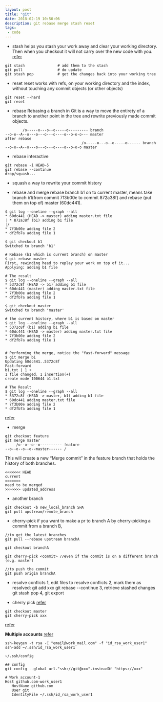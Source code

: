 ```yaml
---
layout: post
title: "git"
date: 2018-02-19 10:50:06
description: git rebase merge stash reset
tags: 
 - code
---
```


- stash
helps you stash your work away and clear your working directory. Then when you checkout it will not carry over the new code with you.
[refer](https://git-scm.com/docs/git-stash)
```
git stash               # add them to the stash
git pull                # do update
git stash pop           # get the changes back into your working tree
```

- reset
reset works with refs, on your working directory and the index, without touching any commit objects (or other objects)
```
git reset --hard
git reset 
```

- rebase
Rebasing a branch in Git is a way to move the entirety of a branch to another point in the tree and rewrite previously made commit objects. 
```
        /o-----o---o--o-----o--------- branch
--o-o--A--o---o---o---o----o--o-o-o--- master
after rebase
                                   /o-----o---o--o-----o------ branch
--o-o--A--o---o---o---o----o--o-o-o master
```

- rebase interactive
```
git rebase -i HEAD~5
git rebase --continue
drop/squash...
```

- squash
a way to rewrite your commit history

- rebase and merge
rebase branch b1 on to current master, means take branch b1(from commit 7f3b00e to commit 872a38f) and rebase (put them on top of) master (60dc441).
```
$ git log --oneline --graph --all
* 60dc441 (HEAD -> master) adding master.txt file
| * 872a38f (b1) adding b1 file
|/
* 7f3b00e adding file 2
* df2fb7a adding file 1

$ git checkout b1
Switched to branch 'b1'

# Rebase (b1 which is current branch) on master
$ git rebase master
First, rewinding head to replay your work on top of it...
Applying: adding b1 file

# The result
$ git log --oneline --graph --all
* 5372c8f (HEAD -> b1) adding b1 file
* 60dc441 (master) adding master.txt file
* 7f3b00e adding file 2
* df2fb7a adding file 1

$ git checkout master
Switched to branch 'master'

# the current history, where b1 is based on master
$ git log --oneline --graph --all
* 5372c8f (b1) adding b1 file
* 60dc441 (HEAD -> master) adding master.txt file
* 7f3b00e adding file 2
* df2fb7a adding file 1


# Performing the merge, notice the "fast-forward" message
$ git merge b1
Updating 60dc441..5372c8f
Fast-forward
b1.txt | 1 +
1 file changed, 1 insertion(+)
create mode 100644 b1.txt

# The Result
$ git log --oneline --graph --all
* 5372c8f (HEAD -> master, b1) adding b1 file
* 60dc441 adding master.txt file
* 7f3b00e adding file 2
* df2fb7a adding file 1

```
[refer](https://www.internalpointers.com/post/squash-commits-into-one-git)

- merge
```
git checkout feature
git merge master
     /o--o--o--o---------- feature
--o--o--o--o--master------ /
```
This will create a new “Merge commit” in the feature branch that holds the history of both branches.
```
<<<<<<< HEAD
current
=======
need to be merged
>>>>>>> updated_address
```

- another branch
```
git checkout -b new_local_branch SHA
git pull upstream/remote_branch
```

- cherry-pick
if you want to make a pr to branch A by cherry-picking a commit from a branch
B,
```
//to get the latest branches
git pull --rebase upstream branchA

git checkout branchA

git cherry-pick <commit> //even if the commit is on a different branch (e.g. master)

//to push the commit
git push origin branchA
```
- resolve conflicts
1, edit files to resolve conflicts
2, mark them as resolved:
git add xxx
git rebase --continue
3, retrieve stashed changes
git stash pop
4, git export

- cherry pick
[refer](https://www.previousnext.com.au/blog/intro-cherry-picking-git)
```
git checkout master
git cherry-pick xxx
```
[refer](https://www.freecodecamp.org/news/an-introduction-to-git-merge-and-rebase-what-they-are-and-how-to-use-them-131b863785f/) 

**Multiple accounts**
[refer](https://www.freecodecamp.org/news/manage-multiple-github-accounts-the-ssh-way-2dadc30ccaca/)
```
ssh-keygen -t rsa -C "email@work_mail.com" -f "id_rsa_work_user1"
ssh-add ~/.ssh/id_rsa_work_user1

~/.ssh/config

## config
git config --global url."ssh://git@xxx".insteadOf "https://xxx"

# Work account-1
Host github.com-work_user1    
   HostName github.com
   User git
   IdentityFile ~/.ssh/id_rsa_work_user1
```
